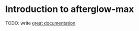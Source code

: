 # Introduction to afterglow-max

TODO: write [great documentation](http://jacobian.org/writing/what-to-write/)
